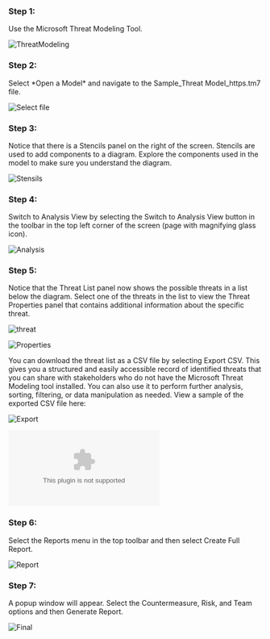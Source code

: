<h3>Step 1:</h3>  Use the Microsoft Threat Modeling Tool.


![ThreatModeling](https://github.com/sunilryo/Images/blob/main/threat%20modeling.png)


<h3>Step 2:</h3> Select *Open a Model* and navigate to the Sample_Threat Model_https.tm7  file.


![Select file](https://github.com/sunilryo/Images/blob/main/openfile.png)


<h3>Step 3:</h3> Notice that there is a Stencils panel on the right of the screen. Stencils are used to add components to a diagram. Explore the components used in the model to make sure you understand the diagram.


![Stensils](https://github.com/sunilryo/Images/blob/main/stencil.png)

<h3>Step 4:</h3> Switch to Analysis View by selecting the Switch to Analysis View button in the toolbar in the top left corner of the screen (page with magnifying glass icon).


![Analysis](https://github.com/sunilryo/Images/blob/main/analysis.png)

<h3>Step 5:</h3> Notice that the Threat List panel now shows the possible threats in a list below the diagram. Select one of the threats in the list to view the Threat Properties panel that contains additional information about the specific threat.


![threat](https://github.com/sunilryo/Images/blob/main/threat.png)

![Properties](https://github.com/sunilryo/Images/blob/main/properties.png)

You can download the threat list as a CSV file by selecting Export CSV. This gives you a structured and easily accessible record of identified threats that you can share with stakeholders who do not have the Microsoft Threat Modeling tool installed. You can also use it to perform further analysis, sorting, filtering, or data manipulation as needed. View a sample of the exported CSV file here:

![Export](https://github.com/sunilryo/Images/blob/main/export.png)

![Report](https://github.com/sunilryo/Images/blob/main/threatmodel.csv)

<h3>Step 6:</h3> Select the Reports menu in the top toolbar and then select Create Full Report.

![Report](https://github.com/sunilryo/Images/blob/main/report1.png)

<h3>Step 7:</h3> A popup window will appear. Select the Countermeasure, Risk, and Team options and then Generate Report.

![Final](https://github.com/sunilryo/Images/blob/main/final.png)

